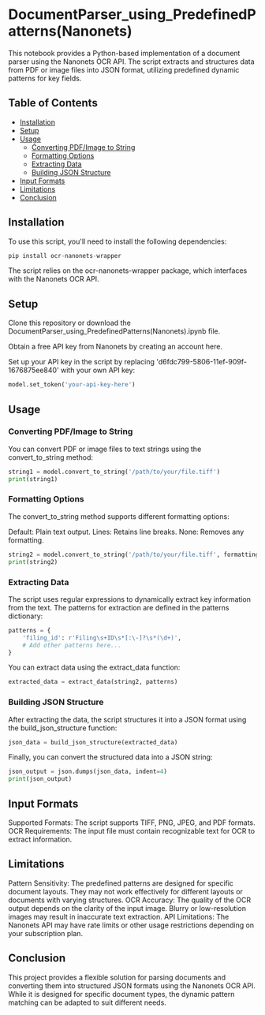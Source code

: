 # DocumentParser_using_PredefinedPatterns(Nanonets)

This notebook provides a Python-based implementation of a document parser using the Nanonets OCR API. The script extracts and structures data from PDF or image files into JSON format, utilizing predefined dynamic patterns for key fields.

## Table of Contents

- [Installation](#installation)
- [Setup](#setup)
- [Usage](#usage)
  - [Converting PDF/Image to String](#converting-pdfimage-to-string)
  - [Formatting Options](#formatting-options)
  - [Extracting Data](#extracting-data)
  - [Building JSON Structure](#building-json-structure)
- [Input Formats](#input-formats)
- [Limitations](#limitations)
- [Conclusion](#conclusion)
## Installation

To use this script, you'll need to install the following dependencies:

```python
pip install ocr-nanonets-wrapper
```
The script relies on the ocr-nanonets-wrapper package, which interfaces with the Nanonets OCR API.

## Setup
Clone this repository or download the DocumentParser_using_PredefinedPatterns(Nanonets).ipynb file.

Obtain a free API key from Nanonets by creating an account here.

Set up your API key in the script by replacing 'd6fdc799-5806-11ef-909f-1676875ee840' with your own API key:

```python
model.set_token('your-api-key-here')
```
## Usage
### Converting PDF/Image to String
You can convert PDF or image files to text strings using the convert_to_string method:

```python
string1 = model.convert_to_string('/path/to/your/file.tiff')
print(string1)
```
### Formatting Options
The convert_to_string method supports different formatting options:

Default: Plain text output.
Lines: Retains line breaks.
None: Removes any formatting.

```python
string2 = model.convert_to_string('/path/to/your/file.tiff', formatting='lines')
print(string2)
```
### Extracting Data
The script uses regular expressions to dynamically extract key information from the text. The patterns for extraction are defined in the patterns dictionary:

```python
patterns = {
    'filing_id': r'Filing\s+ID\s*[:\-]?\s*(\d+)',
    # Add other patterns here...
}
```
You can extract data using the extract_data function:

```python
extracted_data = extract_data(string2, patterns)
```

### Building JSON Structure
After extracting the data, the script structures it into a JSON format using the build_json_structure function:

```python
json_data = build_json_structure(extracted_data)
```

Finally, you can convert the structured data into a JSON string:

```python
json_output = json.dumps(json_data, indent=4)
print(json_output)
```

## Input Formats
Supported Formats: The script supports TIFF, PNG, JPEG, and PDF formats.
OCR Requirements: The input file must contain recognizable text for OCR to extract information.
## Limitations
Pattern Sensitivity: The predefined patterns are designed for specific document layouts. They may not work effectively for different layouts or documents with varying structures.
OCR Accuracy: The quality of the OCR output depends on the clarity of the input image. Blurry or low-resolution images may result in inaccurate text extraction.
API Limitations: The Nanonets API may have rate limits or other usage restrictions depending on your subscription plan.
## Conclusion
This project provides a flexible solution for parsing documents and converting them into structured JSON formats using the Nanonets OCR API. While it is designed for specific document types, the dynamic pattern matching can be adapted to suit different needs.

